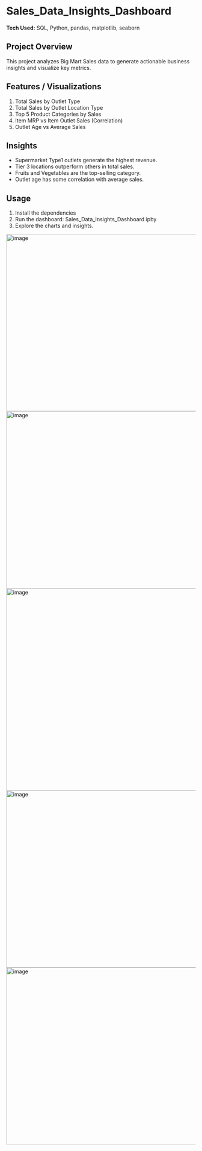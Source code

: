 # Sales_Data_Insights_Dashboard

**Tech Used:** SQL, Python, pandas, matplotlib, seaborn

## Project Overview
This project analyzes Big Mart Sales data to generate actionable business insights and visualize key metrics.

## Features / Visualizations
1. Total Sales by Outlet Type
2. Total Sales by Outlet Location Type
3. Top 5 Product Categories by Sales
4. Item MRP vs Item Outlet Sales (Correlation)
5. Outlet Age vs Average Sales

## Insights
- Supermarket Type1 outlets generate the highest revenue.
- Tier 3 locations outperform others in total sales.
- Fruits and Vegetables are the top-selling category.
- Outlet age has some correlation with average sales.

## Usage
1. Install the dependencies
2. Run the dashboard: Sales_Data_Insights_Dashboard.ipby
3. Explore the charts and insights.

<img width="713" height="470" alt="image" src="https://github.com/user-attachments/assets/2fa12927-17c8-47a5-a67f-433ebf80ec26" />
<img width="704" height="470" alt="image" src="https://github.com/user-attachments/assets/9f96daf1-7b84-481b-a6eb-8d28c3e4dc03" />
<img width="691" height="536" alt="image" src="https://github.com/user-attachments/assets/ee53e096-32f8-4baa-a972-8f4928f9f431" />
<img width="678" height="470" alt="image" src="https://github.com/user-attachments/assets/1eccf6e2-a41d-45e6-b16f-9611f0d7c7cf" />
<img width="819" height="470" alt="image" src="https://github.com/user-attachments/assets/e4804320-7986-4dee-b650-512475642ae3" />



